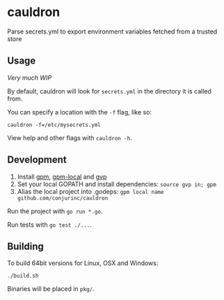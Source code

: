 # cauldron

Parse secrets.yml to export environment variables fetched from a trusted store

## Usage

*Very much WIP*

By default, cauldron will look for `secrets.yml` in the directory it is called from.

You can specify a location with the `-f` flag, like so:

```
cauldron -f=/etc/mysecrets.yml
```

View help and other flags with `cauldron -h`.

## Development

1. Install [gpm](https://github.com/pote/gpm), [gpm-local](https://github.com/technosophos/gpm-local) and [gvp](https://github.com/pote/gvp)
2. Set your local GOPATH and install dependencies: `source gvp in; gpm`
3. Alias the local project into .godeps: `gpm local name github.com/conjurinc/cauldron`

Run the project with `go run *.go`.

Run tests with `go test ./...`.

## Building

To build 64bit versions for Linux, OSX and Windows:

```
./build.sh
```

Binaries will be placed in `pkg/`.
